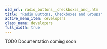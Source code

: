 ```yaml
---
old_url: radio_buttons__checkboxes_and_.htm
title: "Radio Buttons, Checkboxes and Groups"
active_menu_item: developers
class_name: developers
full_width: true
---
```



TODO Documentation coming soon

